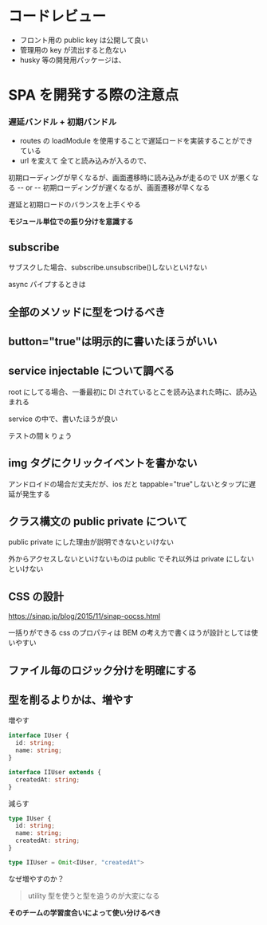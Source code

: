 # コードレビュー

- フロント用の public key は公開して良い
- 管理用の key が流出すると危ない
- husky 等の開発用パッケージは、

# SPA を開発する際の注意点

### 遅延バンドル + 初期バンドル

- routes の loadModule を使用することで遅延ロードを実装することができている
- url を変えて
  全てと読み込みが入るので、

初期ローディングが早くなるが、画面遷移時に読み込みが走るので UX が悪くなる
-- or --
初期ローディングが遅くなるが、画面遷移が早くなる

遅延と初期ロードのバランスを上手くやる

**モジュール単位での振り分けを意識する**

## subscribe

サブスクした場合、subscribe.unsubscribe()しないといけない

async パイプするときは

## 全部のメソッドに型をつけるべき

## button="true"は明示的に書いたほうがいい

## service injectable について調べる

root にしてる場合、一番最初に DI されているとこを読み込まれた時に、読み込まれる

service の中で、書いたほうが良い

テストの間 k りょう

## img タグにクリックイベントを書かない

アンドロイドの場合だ丈夫だが、ios だと tappable="true"しないとタップに遅延が発生する

## クラス構文の public private について

public private にした理由が説明できないといけない

外からアクセスしないといけないものは public でそれ以外は private にしないといけない

## CSS の設計

https://sinap.jp/blog/2015/11/sinap-oocss.html

一括りができる css のプロパティは BEM の考え方で書くほうが設計としては使いやすい

## ファイル毎のロジック分けを明確にする

## 型を削るよりかは、増やす

増やす

```typescript
interface IUser {
  id: string;
  name: string;
}

interface IIUser extends {
  createdAt: string;
}
```

減らす

```typescript
type IUser {
  id: string;
  name: string;
  createdAt: string;
}

type IIUser = Omit<IUser, "createdAt">
```

なぜ増やすのか？

> utility 型を使うと型を追うのが大変になる

**そのチームの学習度合いによって使い分けるべき**
